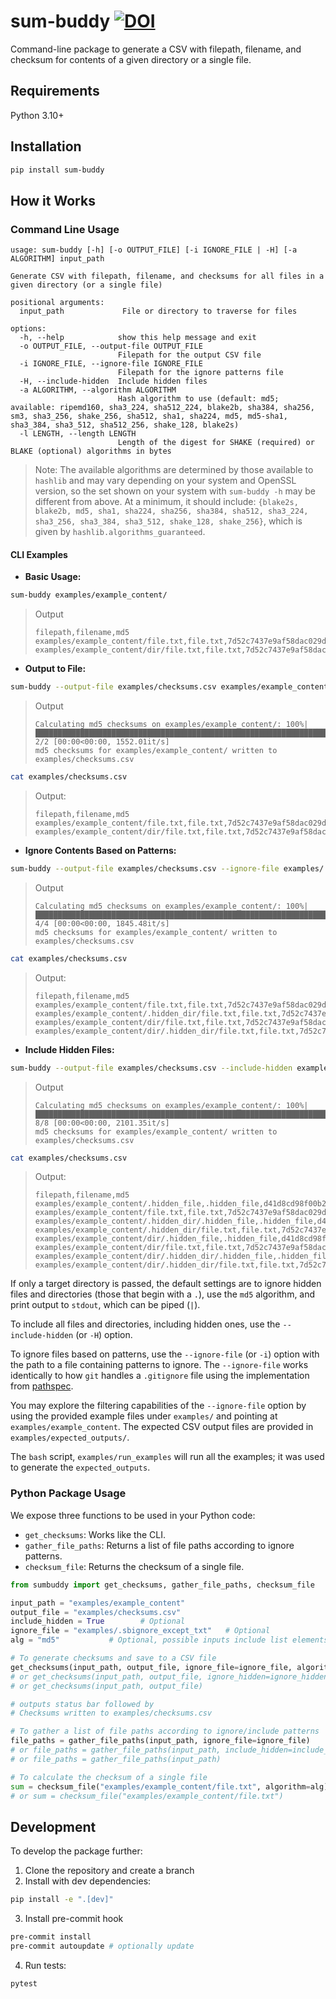 # sum-buddy  [![DOI](https://zenodo.org/badge/DOI/10.5281/zenodo.15133037.svg)](https://doi.org/10.5281/zenodo.15133037)
Command-line package to generate a CSV with filepath, filename, and checksum for contents of a given directory or a single file.

## Requirements
Python 3.10+


## Installation

```bash
pip install sum-buddy
```


## How it Works

### Command Line Usage

```
usage: sum-buddy [-h] [-o OUTPUT_FILE] [-i IGNORE_FILE | -H] [-a ALGORITHM] input_path

Generate CSV with filepath, filename, and checksums for all files in a given directory (or a single file)

positional arguments:
  input_path             File or directory to traverse for files

options:
  -h, --help            show this help message and exit
  -o OUTPUT_FILE, --output-file OUTPUT_FILE
                        Filepath for the output CSV file
  -i IGNORE_FILE, --ignore-file IGNORE_FILE
                        Filepath for the ignore patterns file
  -H, --include-hidden  Include hidden files
  -a ALGORITHM, --algorithm ALGORITHM
                        Hash algorithm to use (default: md5; available: ripemd160, sha3_224, sha512_224, blake2b, sha384, sha256, sm3, sha3_256, shake_256, sha512, sha1, sha224, md5, md5-sha1, sha3_384, sha3_512, sha512_256, shake_128, blake2s)
  -l LENGTH, --length LENGTH
                        Length of the digest for SHAKE (required) or BLAKE (optional) algorithms in bytes
```

> Note: The available algorithms are determined by those available to `hashlib` and may vary depending on your system and OpenSSL version, so the set shown on your system with `sum-buddy -h` may be different from above. At a minimum, it should include: `{blake2s, blake2b, md5, sha1, sha224, sha256, sha384, sha512, sha3_224, sha3_256, sha3_384, sha3_512, shake_128, shake_256}`, which is given by `hashlib.algorithms_guaranteed`.

#### CLI Examples

- **Basic Usage:**
```bash
sum-buddy examples/example_content/
```
> Output
> ```console
> filepath,filename,md5
> examples/example_content/file.txt,file.txt,7d52c7437e9af58dac029dd11b1024df
> examples/example_content/dir/file.txt,file.txt,7d52c7437e9af58dac029dd11b1024df
> ```

- **Output to File:**
```bash
sum-buddy --output-file examples/checksums.csv examples/example_content/
```
> Output
> ```console
> Calculating md5 checksums on examples/example_content/: 100%|███████████████████████████████████████████████████████████████████████████| 2/2 [00:00<00:00, 1552.01it/s]
> md5 checksums for examples/example_content/ written to examples/checksums.csv
> ```
```bash
cat examples/checksums.csv
```
> Output:
> ```console
> filepath,filename,md5
> examples/example_content/file.txt,file.txt,7d52c7437e9af58dac029dd11b1024df
> examples/example_content/dir/file.txt,file.txt,7d52c7437e9af58dac029dd11b1024df
> ```

- **Ignore Contents Based on Patterns:**
```bash
sum-buddy --output-file examples/checksums.csv --ignore-file examples/.sbignore_except_txt examples/example_content/
```
> Output
> ```console
> Calculating md5 checksums on examples/example_content/: 100%|████████████████████████████████████████████████████████████████████████████████████| 4/4 [00:00<00:00, 1845.48it/s]
> md5 checksums for examples/example_content/ written to examples/checksums.csv
>```
```bash
cat examples/checksums.csv
```
> Output:
> ```console
> filepath,filename,md5
> examples/example_content/file.txt,file.txt,7d52c7437e9af58dac029dd11b1024df
> examples/example_content/.hidden_dir/file.txt,file.txt,7d52c7437e9af58dac029dd11b1024df
> examples/example_content/dir/file.txt,file.txt,7d52c7437e9af58dac029dd11b1024df
> examples/example_content/dir/.hidden_dir/file.txt,file.txt,7d52c7437e9af58dac029dd11b1024df
>```
- **Include Hidden Files:**
```bash
sum-buddy --output-file examples/checksums.csv --include-hidden examples/example_content/
```
> Output
> ```console
> Calculating md5 checksums on examples/example_content/: 100%|████████████████████████████████████████████████████████████████████████████| 8/8 [00:00<00:00, 2101.35it/s]
> md5 checksums for examples/example_content/ written to examples/checksums.csv
> ```

```bash
cat examples/checksums.csv
```
> Output:
> ```console
> filepath,filename,md5
> examples/example_content/.hidden_file,.hidden_file,d41d8cd98f00b204e9800998ecf8427e
> examples/example_content/file.txt,file.txt,7d52c7437e9af58dac029dd11b1024df
> examples/example_content/.hidden_dir/.hidden_file,.hidden_file,d41d8cd98f00b204e9800998ecf8427e
> examples/example_content/.hidden_dir/file.txt,file.txt,7d52c7437e9af58dac029dd11b1024df
> examples/example_content/dir/.hidden_file,.hidden_file,d41d8cd98f00b204e9800998ecf8427e
> examples/example_content/dir/file.txt,file.txt,7d52c7437e9af58dac029dd11b1024df
> examples/example_content/dir/.hidden_dir/.hidden_file,.hidden_file,d41d8cd98f00b204e9800998ecf8427e
> examples/example_content/dir/.hidden_dir/file.txt,file.txt,7d52c7437e9af58dac029dd11b1024df
>```


If only a target directory is passed, the default settings are to ignore hidden files and directories (those that begin with a `.`), use the `md5` algorithm, and print output to `stdout`, which can be piped (`|`).

To include all files and directories, including hidden ones, use the `--include-hidden` (or `-H`) option.

To ignore files based on patterns, use the `--ignore-file` (or `-i`) option with the path to a file containing patterns to ignore. The `--ignore-file` works identically to how `git` handles a `.gitignore` file using the implementation from [pathspec](https://github.com/cpburnz/python-pathspec).

You may explore the filtering capabilities of the `--ignore-file` option by using the provided example files under `examples/` and pointing at `examples/example_content`. The expected CSV output files are provided in `examples/expected_outputs/`.

The `bash` script, `examples/run_examples` will run all the examples; it was used to generate the `expected_outputs`.

### Python Package Usage
We expose three functions to be used in your Python code:
- `get_checksums`: Works like the CLI.
- `gather_file_paths`: Returns a list of file paths according to ignore patterns.
- `checksum_file`: Returns the checksum of a single file.

```python
from sumbuddy import get_checksums, gather_file_paths, checksum_file

input_path = "examples/example_content"
output_file = "examples/checksums.csv"
include_hidden = True        # Optional
ignore_file = "examples/.sbignore_except_txt"   # Optional
alg = "md5"           # Optional, possible inputs include list elements returned by hashlib.algorithms_available

# To generate checksums and save to a CSV file
get_checksums(input_path, output_file, ignore_file=ignore_file, algorithm=alg)
# or get_checksums(input_path, output_file, ignore_hidden=ignore_hidden)
# or get_checksums(input_path, output_file)

# outputs status bar followed by
# Checksums written to examples/checksums.csv

# To gather a list of file paths according to ignore/include patterns
file_paths = gather_file_paths(input_path, ignore_file=ignore_file)
# or file_paths = gather_file_paths(input_path, include_hidden=include_hidden)
# or file_paths = gather_file_paths(input_path)

# To calculate the checksum of a single file
sum = checksum_file("examples/example_content/file.txt", algorithm=alg)
# or sum = checksum_file("examples/example_content/file.txt")
```

## Development
To develop the package further:

1. Clone the repository and create a branch
2. Install with dev dependencies:
```bash
pip install -e ".[dev]"
```
3. Install pre-commit hook
```bash
pre-commit install
pre-commit autoupdate # optionally update
```
4. Run tests:
```bash
pytest
```
